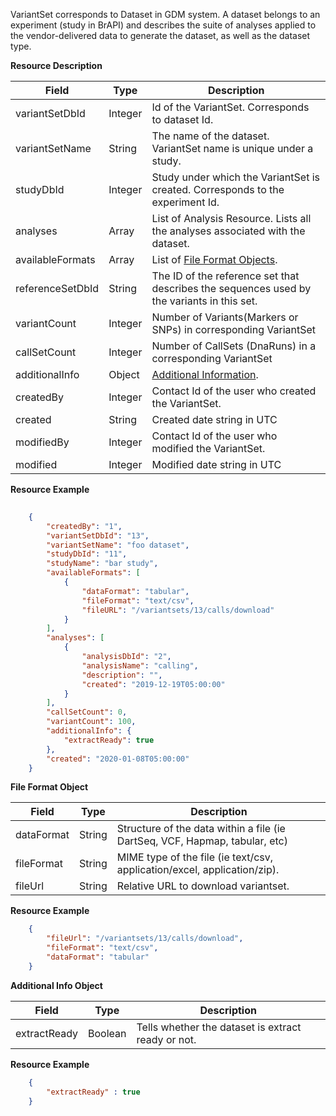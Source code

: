 
VariantSet corresponds to Dataset in GDM system.
A dataset belongs to an experiment (study in BrAPI) and describes the suite of analyses applied to the vendor-delivered data to generate the dataset, as well as the dataset type.

<a name="variantsetresource">**Resource Description**</a>

Field | Type | Description
------|------|------------
variantSetDbId | Integer | Id of the VariantSet. Corresponds to dataset Id.
variantSetName | String | The name of the dataset. VariantSet name is unique under a study.
studyDbId | Integer | Study under which the VariantSet is created. Corresponds to the experiment Id.
analyses | Array | List of Analysis Resource. Lists all the analyses associated with the dataset.
availableFormats | Array | List of [File Format Objects](#fileformatobject).
referenceSetDbId | String | The ID of the reference set that describes the sequences used by the variants in this set.
variantCount | Integer | Number of Variants(Markers or SNPs) in corresponding VariantSet
callSetCount | Integer | Number of CallSets (DnaRuns) in a corresponding VariantSet
additionalInfo | Object | [Additional Information](#variantsetadditionalinfo).
createdBy | Integer | Contact Id of the user who created the VariantSet.
created | String | Created date string in UTC
modifiedBy | Integer | Contact Id of the user who modified the VariantSet.
modified | Integer | Modified date string in UTC

<a name="variantsetresourceexample">**Resource Example**</a>

```json
    
    {
        "createdBy": "1",
        "variantSetDbId": "13",
        "variantSetName": "foo dataset",
        "studyDbId": "11",
        "studyName": "bar study",
        "availableFormats": [
            {
                "dataFormat": "tabular",
                "fileFormat": "text/csv",
                "fileURL": "/variantsets/13/calls/download"
            }
        ],
        "analyses": [
            {
                "analysisDbId": "2",
                "analysisName": "calling",
                "description": "",
                "created": "2019-12-19T05:00:00"
            }
        ],
        "callSetCount": 0,
        "variantCount": 100,
        "additionalInfo": {
            "extractReady": true
        },
        "created": "2020-01-08T05:00:00"
    } 

```

<a name="fileformatobject">**File Format Object**</a>

Field | Type | Description
------|------|------------
dataFormat | String | Structure of the data within a file (ie DartSeq, VCF, Hapmap, tabular, etc)
fileFormat | String | MIME type of the file (ie text/csv, application/excel, application/zip).
fileUrl | String | Relative URL to download variantset.


<a name="fileformatobjectexample">**Resource Example**</a>

```json
    {
        "fileUrl": "/variantsets/13/calls/download",
        "fileFormat": "text/csv",
        "dataFormat": "tabular"
    }
```
<a name="variantsetadditionalinfo">**Additional Info Object**</a>

Field | Type | Description
------|------|------------
extractReady | Boolean | Tells whether the dataset is extract ready or not.

<a name="variantsetadditionalinfoexample">**Resource Example**</a>

```json
    {
        "extractReady" : true
    }
```

